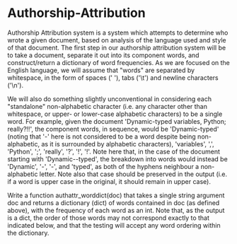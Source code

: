 # Authorship-Attribution
Authorship Attribution system is a system which attempts to determine who wrote a given document, based on analysis of the language used and style of that document.
The first step in our authorship attribution system will be to take a document, separate it out into its component words, and construct/return a dictionary of word frequencies. As we are focused on the English language, we will assume that "words" are separated by whitespace, in the form of spaces (' '), tabs ('\t') and newline characters ('\n').

We will also do something slightly unconventional in considering each "standalone" non-alphabetic character (i.e. any character other than whitespace, or upper- or lower-case alphabetic characters) to be a single word. For example, given the document 'Dynamic-typed variables, Python; really?!!', the component words, in sequence, would be 'Dynamic-typed' (noting that '-' here is not considered to be a word despite being non-alphabetic, as it is surrounded by alphabetic characters), 'variables', ',', 'Python', ';', 'really', '?', '!', '!'. Note here that, in the case of the document starting with 'Dynamic--typed', the breakdown into words would instead be 'Dynamic', '-', '-', and 'typed', as both of the hyphens neighbour a non-alphabetic letter. Note also that case should be preserved in the output (i.e. if a word is upper case in the original, it should remain in upper case).

Write a function authattr_worddict(doc) that takes a single string argument doc and returns a dictionary (dict) of words contained in doc (as defined above), with the frequency of each word as an int. Note that, as the output is a dict, the order of those words may not correspond exactly to that indicated below, and that the testing will accept any word ordering within the dictionary.
